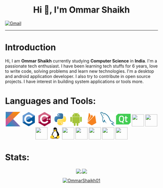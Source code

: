 <h1 align="center"> Hi 👋, I'm Ommar Shaikh </h1>

[![Gmail](https://img.shields.io/badge/Gmail-D14836?style=for-the-badge&logo=gmail&logoColor=white)](mailto:ommarshaikh20@gmail.com)
<hr>

<h1 align="left">Introduction</h1>

Hi, I am **Ommar Shaikh** currently studying **Computer Science** in **India**. I'm a passionate tech enthusiast. I have been learning tech stuffs for 6 years, love to write code, solving problems and learn new technologies. I'm a desktop and  android application developer. I also try to contribute in open source projects. I have interest in building system applications or tools more.


<h1 align="left">Languages and Tools:</h1>
<p align="center">
    <a> <img src="https://github.com/devicons/devicon/blob/master/icons/kotlin/kotlin-original.svg" width="48" height="48"> </a>
    <a> <img src="https://github.com/devicons/devicon/blob/master/icons/c/c-original.svg" width="48" height="48"> </a>   
    <a> <img src="https://github.com/devicons/devicon/blob/master/icons/cplusplus/cplusplus-original.svg" width="48" height="48"> </a> 
    <a> <img src="https://github.com/devicons/devicon/blob/master/icons/python/python-original.svg" width="48" height="48"> </a> 
    <a> <img src="https://github.com/devicons/devicon/blob/master/icons/android/android-plain.svg" width="48" height="48"> </a> 
    <a> <img src="https://github.com/devicons/devicon/blob/master/icons/firebase/firebase-plain.svg" width="48" height="48"> </a>   
    <a> <img src="https://github.com/devicons/devicon/blob/master/icons/mysql/mysql-plain.svg" width="48" height="48"> </a>     
    <a> <img src="https://github.com/devicons/devicon/blob/master/icons/qt/qt-original.svg" width="48" height="48"> </a>
    <a> <img src="https://www.vectorlogo.zone/logos/gnu_bash/gnu_bash-icon.svg" width="40" height="40"/> </a> 
    <a> <img src="https://download.blender.org/branding/community/blender_community_badge_white.svg" width="40" height="40"/> </a> 
    <a> <img src="https://www.vectorlogo.zone/logos/git-scm/git-scm-icon.svg" width="40" height="40"/> </a> 
    <a> <img src="https://raw.githubusercontent.com/devicons/devicon/master/icons/linux/linux-original.svg" width="40" height="40"/> </a> 
    <a> <img src="https://www.vectorlogo.zone/logos/opencv/opencv-icon.svg" width="40" height="40"/> </a>
    <a> <img src="https://www.vectorlogo.zone/logos/pytorch/pytorch-icon.svg" width="40" height="40"/> </a> 
    <a> <img src="https://upload.wikimedia.org/wikipedia/commons/0/05/Scikit_learn_logo_small.svg" width="40" height="40"/> </a> 
    <a> <img src="https://www.vectorlogo.zone/logos/sqlite/sqlite-icon.svg" width="40" height="40"/> </a> 
    <a> <img src="https://www.vectorlogo.zone/logos/tensorflow/tensorflow-icon.svg" width="40" height="40"/> </a>
</p>


<!-- <h1> Repositories: </h1>
<p align="center">
    <a href="https://github.com/OmmarShaikh01/Apollo">
        <img src="https://github-readme-stats.vercel.app/api/pin/?username=OmmarShaikh01&repo=Apollo"  height="120">
    </a>
    <a href="https://github.com/OmmarShaikh01/JMessenger">
        <img src="https://github-readme-stats.vercel.app/api/pin/?username=OmmarShaikh01&repo=JMessenger"  height="120">
    </a>
</p> -->


     
<h1> Stats: </h1>
<p align="center">
        <a href="https://github.com/OmmarShaikh01">
            <img align="center" style="vertical-align:center" src="https://github-readme-stats.vercel.app/api/top-langs?username=OmmarShaikh01&show_icons=true&locale=en&layout=compact" />      
        </a>
        <a href="https://github.com/OmmarShaikh01">      
            <img align="center" style="vertical-align:bottom" src="https://github-readme-stats.vercel.app/api?username=OmmarShaikh01&show_icons=true&locale=en" />  
        </a>
</p>
<p align="center"> 
    <a href="https://github.com/OmmarShaikh01">
        <img src="https://github-profile-trophy.vercel.app/?username=OmmarShaikh01" alt="OmmarShaikh01" />
    </a>   
</p>
